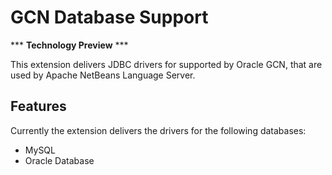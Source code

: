 # GCN Database Support
*** **Technology Preview** ***

This extension delivers JDBC drivers for supported by Oracle GCN, that are used by Apache NetBeans Language Server.

## Features

Currently the extension delivers the drivers for the following databases:
* MySQL
* Oracle Database

